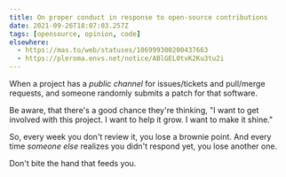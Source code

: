 ```yaml
---
title: On proper conduct in response to open-source contributions
date: 2021-09-26T18:07:03.257Z
tags: [opensource, opinion, code]
elsewhere:
  - https://mas.to/web/statuses/106999300200437663
  - https://pleroma.envs.net/notice/ABlGEL0tvK2Ku3tu2i
---
```


When a project has a *public channel* for issues/tickets and pull/merge requests, and someone randomly submits a patch for that software.

Be aware, that there's a good chance they're thinking, "I want to get involved with this project. I want to help it grow. I want to make it shine."

So, every week you don't review it, you lose a brownie point. And every time _someone else_ realizes you didn't respond yet, you lose another one.

Don't bite the hand that feeds you.
